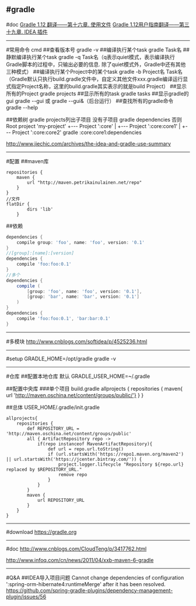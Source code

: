 #gradle
---
#doc
[Gradle 1.12 翻译——第十六章. 使用文件](http://blog.csdn.net/maosidiaoxian/article/details/41113353)
[Gradle 1.12用户指南翻译——第三十九章. IDEA 插件](http://blog.csdn.net/maosidiaoxian/article/details/47291703)








---
#常用命令 cmd
##查看版本号
gradle -v
##编译执行某个task
gradle Task名
##静默编译执行某个task
gradle -q Task名（q表示quiet模式，表示编译执行Gradle脚本的过程中，只输出必要的信息. 除了quiet模式外，Gradle中还有其他三种模式）
##编译执行某个Project中的某个task
gradle -b Project名 Task名（Gradle默认只执行build.gradle文件中，自定义其他文件xxx.gradle编译运行显式指定Project名称，这里的build.gradle其实表示的就是build Project）
##显示所有的Project
gradle projects
##显示所有的task
gradle tasks
##显示gradle的gui
gradle --gui 或 gradle --gui&（后台运行）
##查找所有的gradle命令
gradle --help

##依赖树
gradle projects列出子项目
没有子项目
gradle dependencies
否则
Root project 'my-project'
+--- Project ':core'
|    +--- Project ':core:core1'
|    +--- Project ':core:core2'
gradle :core:core1:dependencies


http://www.jiechic.com/archives/the-idea-and-gradle-use-summary

---
#配置
##maven库
```
repositories {
    maven {
        url "http://maven.petrikainulainen.net/repo"
    }
}
//文件
flatDir {
        dirs 'lib'
    }
```


##依赖
```gradle
dependencies {
    compile group: 'foo', name: 'foo', version: '0.1'
}
//[group]:[name]:[version]
dependencies {
    compile 'foo:foo:0.1'
}
//多个
dependencies {
    compile (
        [group: 'foo', name: 'foo', version: '0.1'],
        [group: 'bar', name: 'bar', version: '0.1']
    )
}
dependencies {
    compile 'foo:foo:0.1', 'bar:bar:0.1'
}
```


---
#多模块
http://www.cnblogs.com/softidea/p/4525236.html



---
#setup
GRADLE_HOME=/opt/gradle
gradle -v

---
#仓库
##配置本地仓库
默认
GRADLE_USER_HOME=~/.gradle

##配置中央库
###单个项目
build.gradle
allprojects {
    repositories {
        maven{ url 'http://maven.oschina.net/content/groups/public/'}
    }
}

##总体
USER_HOME/.gradle/init.gradle
```
allprojects{
    repositories {
        def REPOSITORY_URL = 'http://maven.oschina.net/content/groups/public'
        all { ArtifactRepository repo ->
            if(repo instanceof MavenArtifactRepository){
                def url = repo.url.toString()
                if (url.startsWith('https://repo1.maven.org/maven2') || url.startsWith('https://jcenter.bintray.com/')) {
                    project.logger.lifecycle "Repository ${repo.url} replaced by $REPOSITORY_URL."
                    remove repo
                }
            }
        }
        maven {
            url REPOSITORY_URL
        }
    }
}

```


---
#download
https://gradle.org


---
#doc
http://www.cnblogs.com/CloudTeng/p/3417762.html

http://www.infoq.com/cn/news/2011/04/xxb-maven-6-gradle

---
#Q&A
##IDEA导入项目问题
Cannot change dependencies of configuration ':spring-orm-hibernate4:runtimeMerge' after it has been resolved.
https://github.com/spring-gradle-plugins/dependency-management-plugin/issues/56

